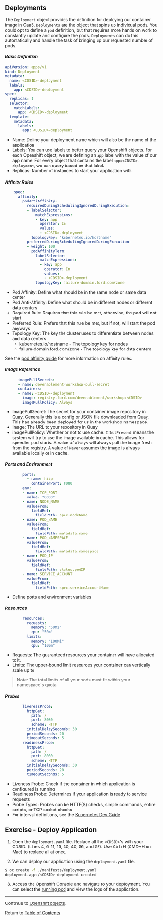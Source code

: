 ## Deployments

The `Deployment` object provides the definition for deploying our container image in CaaS. `Deployments` are the object that spins up individual pods. You could opt to define a `pod` definition, but that requires more hands on work to constantly update and configure the pods. `Deployments` can do this automatically and handle the task of bringing up our requested number of pods.

#### *Basic Definition*

```yaml
apiVersion: apps/v1
kind: Deployment
metadata:
  name: <CDSID>-deployment
  labels:
    app: <CDSID>-deployment
spec:
  replicas: 1
  selector:
    matchLabels:
      app: <CDSID>-deployment
  template:
    metadata:
      labels:
        app: <CDSID>-deployment
```
- Name: Define your deployment name which will also be the name of the application
- Labels: You can use labels to better query your Openshift objects. For each Openshift object, we are defining an `app` label with the value of our app name. For every object that contains the label `app=<CDSID>-deployment`, we can query based on that label.
- Replicas: Number of instances to start your application with

#### *Affinity Rules*
```yaml
    spec:
      affinity:
        podAntiAffinity:
          requiredDuringSchedulingIgnoredDuringExecution:
          - labelSelector:
              matchExpressions:
              - key: app
                operator: In
                values:
                - <CDSID>-deployment
            topologyKey: "kubernetes.io/hostname"
          preferredDuringSchedulingIgnoredDuringExecution:
          - weight: 100
            podAffinityTerm:
              labelSelector:
                matchExpressions:
                - key: app
                  operator: In
                  values:
                  - <CDSID>-deployment
              topologyKey: failure-domain.ford.com/zone
```
- Pod Affinity: Define what should be in the same node or same data center
- Pod Anti-Affinity: Define what should be in different nodes or different data centers
- Required Rule: Requires that this rule be met, otherwise, the pod will not start
- Preferred Rule: Prefers that this rule be met, but if not, will start the pod anyways
- Topology Key: The key the cluster uses to differentiate between nodes and data centers
  - kubernetes.io/hostname - The topology key for nodes
  - failure-domain.ford.com/zone - The topology key for data centers

See the [pod affinity guide](../images/affinity/README.md) for more information on affinity rules.

#### *Image Reference*
```yaml
      imagePullSecrets:
      - name: devenablement-workshop-pull-secret
      containers:
      - name: <CDSID>-deployment
        image: registry.ford.com/devenablement/workshop:<CDSID>
        imagePullPolicy: Always
```
- ImagePullSecret: The secret for your container image repository in Quay. Generally this is a config or JSON file downloaded from Quay. This has already been deployed for us in the workshop namespace.
- Image: The URL to your repository in Quay
- imagePullPolicy: Whether or not to use cache. `IfNotPresent` means the system will try to use the image available in cache. This allows for speedier pod starts. A value of `Always` will always pull the image fresh from the registry. A value of `Never` assumes the image is always available locally or in cache.

#### *Ports and Environment*
```yaml
        ports:
          - name: http
            containerPort: 8080
        env:
        - name: TCP_PORT
          value: "8080"
        - name: NODE_NAME
          valueFrom:
            fieldRef:
              fieldPath: spec.nodeName
        - name: POD_NAME
          valueFrom:
            fieldRef:
              fieldPath: metadata.name
        - name: POD_NAMESPACE
          valueFrom:
            fieldRef:
              fieldPath: metadata.namespace
        - name: POD_IP
          valueFrom:
            fieldRef:
              fieldPath: status.podIP
        - name: SERVICE_ACCOUNT
          valueFrom:
            fieldRef:
              fieldPath: spec.serviceAccountName
```
- Define ports and environment variables

#### *Resources*
```yaml
        resources:
          requests:
            memory: "50Mi"
            cpu: "50m"
          limits:
            memory: "100Mi"
            cpu: "100m"
```
- Requests: The guaranteed resources your container will have allocated to it.
- Limits: The upper-bound limit resources your container can vertically scale up to
> Note: The total limits of all your pods must fit within your namespace's quota

#### *Probes*
```yaml
        livenessProbe:
          httpGet:
            path: /
            port: 8080
            scheme: HTTP
          initialDelaySeconds: 30
          periodSeconds: 20
          timeoutSeconds: 5
        readinessProbe:
          httpGet:
            path: /
            port: 8080
            scheme: HTTP
          initialDelaySeconds: 30
          periodSeconds: 20
          timeoutSeconds: 5
```
- Liveness Probe: Check if the container in which application is configured is running
- Readiness Probe: Determines if your application is ready to service requests
- Probe Types: Probes can be HTTP(S) checks, simple commands, entire scripts, or TCP socket checks
- For interval definitions, see the [Kubernetes Dev Guide](https://kubernetes.io/docs/tasks/configure-pod-container/configure-liveness-readiness-probes/#configure-probes)

## Exercise - Deploy Application

1. Open the `deployment.yaml` file. Replace all the `<CDSID>`'s with your CDSID. (Lines 4, 6, 11, 15, 30, 40, 56, and 57). Use Ctrl+H (CMD+H on Mac) to replace all at once.

2. We can deploy our application using the `deployment.yaml` file.

```bash
$ oc create -f ./manifests/deployment.yaml
deployment.apps/<CDSID>-deployment created
```

3. Access the Openshift Console and navigate to your deployment. You can select the [running pod](https://api.caas.ford.com/console/project/devenablement-workshop-dev/browse/pods) and view the logs of the application.

---

Continue to [Openshift objects](./11-objects.md).

Return to [Table of Contents](../README.md#agenda)
